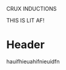 <!-- TITLE: Home -->
CRUX INDUCTIONS
<!-- SUBTITLE: A quick summary of Home -->
THIS IS LIT AF!
# Header 
hauifhieuahifnieuidfn